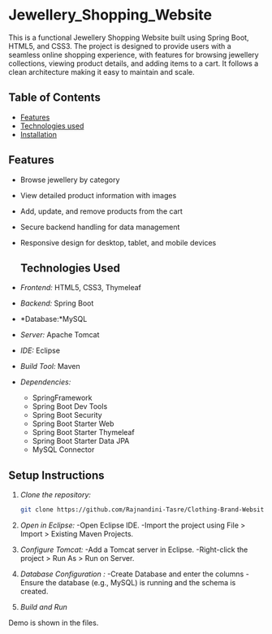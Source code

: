 # Jewellery_Shopping_Website
This is a functional Jewellery Shopping Website built using Spring Boot, HTML5, and CSS3. The project is designed to provide users with a seamless online shopping experience, with features for browsing jewellery collections, viewing product details, and adding items to a cart. It follows a clean architecture making it easy to maintain and scale.

## Table of Contents

- [Features](#features)
- [Technologies used](#tech-stack)
- [Installation](#installation)


## Features

- Browse jewellery by category
- View detailed product information with images
- Add, update, and remove products from the cart
- Secure backend handling for data management
- Responsive design for desktop, tablet, and mobile devices

  ## Technologies Used

- *Frontend:* HTML5, CSS3, Thymeleaf
- *Backend:* Spring Boot
- *Database:*MySQL
- *Server:* Apache Tomcat
- *IDE:* Eclipse
- *Build Tool:* Maven
- *Dependencies:*
  - SpringFramework  
  - Spring Boot Dev Tools
  - Spring Boot Security
  - Spring Boot Starter Web
  - Spring Boot Starter Thymeleaf
  - Spring Boot Starter Data JPA
  - MySQL Connector


## Setup Instructions

1. *Clone the repository:*
   ```bash
   git clone https://github.com/Rajnandini-Tasre/Clothing-Brand-Website.git
2. *Open in Eclipse:*
  -Open Eclipse IDE.
  -Import the project using File > Import > Existing Maven Projects.

3. *Configure Tomcat:*
  -Add a Tomcat server in Eclipse.
  -Right-click the project > Run As > Run on Server.

4. *Database Configuration :*
   -Create Database and enter the columns
   -Ensure the database (e.g., MySQL) is running and the schema is created.

5. *Build and Run*

Demo is shown in the files.
